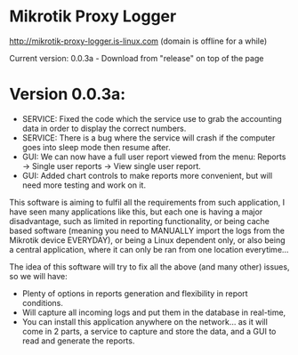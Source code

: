 # Mikrotik Proxy Logger
http://mikrotik-proxy-logger.is-linux.com (domain is offline for a while)

Current version: 0.0.3a - Download from "release" on top of the page

# Version 0.0.3a:
* SERVICE: Fixed the code which the service use to grab the accounting data in order to display the correct numbers.
* SERVICE: There is a bug where the service will crash if the computer goes into sleep mode then resume after.
* GUI: We can now have a full user report viewed from the menu: Reports -> Single user reports -> View single user report.
* GUI: Added chart controls to make reports more convenient, but will need more testing and work on it.

This software is aiming to fulfil all the requirements from such application, I have seen many applications like this, but each one is having a major disadvantage, such as limited in reporting functionality, or being cache based software (meaning you need to MANUALLY import the logs from the Mikrotik device EVERYDAY), or being a Linux dependent only, or also being a central application, where it can only be ran from one location everytime…

The idea of this software will try to fix all the above (and many other) issues, so we will have:

* Plenty of options in reports generation and flexibility in report conditions.
* Will capture all incoming logs and put them in the database in real-time,
* You can install this application anywhere on the network… as it will come in 2 parts, a service to capture and store the data, and a GUI to read and generate the reports.
